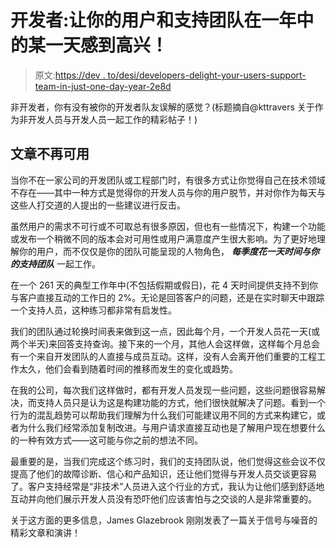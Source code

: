 # 开发者:让你的用户和支持团队在一年中的某一天感到高兴！

> 原文:[https://dev . to/desi/developers-delight-your-users-support-team-in-just-one-day-year-2e8d](https://dev.to/desi/developers-delight-your-users-and-support-team-in-just-one-day-per-year-2e8d)

非开发者，你有没有被你的开发者队友误解的感觉？(标题摘自@kttravers 关于作为非开发人员与开发人员一起工作的精彩帖子！)

## 文章不再可用

当你不在一家公司的开发团队或工程部门时，有很多方式让你觉得自己在技术领域不存在——其中一种方式是觉得你的开发人员与你的用户脱节，并对你作为每天与这些人打交道的人提出的一些建议进行反击。

虽然用户的需求不可行或不可取总有很多原因，但也有一些情况下，构建一个功能或发布一个稍微不同的版本会对可用性或用户满意度产生很大影响。为了更好地理解你的用户，而不仅仅是你的团队可能呈现的人物角色， ***每季度花一天时间与你的支持团队*** 一起工作。

在一个 261 天的典型工作年中(不包括假期或假日)，花 4 天时间提供支持不到你与客户直接互动的工作日的 2%。无论是回答客户的问题，还是在实时聊天中跟踪一个支持人员，这种练习都非常有启发性。

我们的团队通过轮换时间表来做到这一点，因此每个月，一个开发人员花一天(或两个半天)来回答支持查询。接下来的一个月，其他人会这样做，这样每个月总会有一个来自开发团队的人直接与成员互动。这样，没有人会离开他们重要的工程工作太久，他们会看到随着时间的推移而发生的变化或趋势。

在我的公司，每次我们这样做时，都有开发人员发现一些问题，这些问题很容易解决，而支持人员只是认为这是构建功能的方式，他们很快就解决了问题。看到一个行为的混乱趋势可以帮助我们理解为什么我们可能建议用不同的方式来构建它，或者为什么我们经常添加复制改进。与用户请求直接互动也是了解用户现在想要什么的一种有效方式——这可能与你之前的想法不同。

最重要的是，当我们完成这个练习时，我们的支持团队说，他们觉得这些会议不仅提高了他们的故障诊断、信心和产品知识，还让他们觉得与开发人员交谈更容易了。客户支持经常是“非技术”人员进入这个行业的方式，我认为让他们感到舒适地互动并向他们展示开发人员没有恐吓他们应该害怕与之交谈的人是非常重要的。

关于这方面的更多信息，James Glazebrook 刚刚发表了一篇关于信号与噪音的精彩文章和演讲！